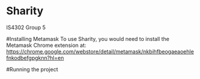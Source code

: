 # Sharity
IS4302 Group 5

#Installing Metamask
To use Sharity, you would need to install the Metamask Chrome extension at: https://chrome.google.com/webstore/detail/metamask/nkbihfbeogaeaoehlefnkodbefgpgknn?hl=en

#Running the project

